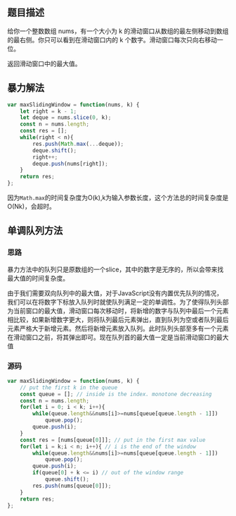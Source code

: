 ## 题目描述
给你一个整数数组 nums，有一个大小为 k 的滑动窗口从数组的最左侧移动到数组的最右侧。你只可以看到在滑动窗口内的 k 个数字。滑动窗口每次只向右移动一位。

返回滑动窗口中的最大值。
## 暴力解法
```javascript
var maxSlidingWindow = function(nums, k) {
    let right = k - 1;
    let deque = nums.slice(0, k);
    const n = nums.length;
    const res = [];
    while(right < n){
        res.push(Math.max(...deque));
        deque.shift();
        right++;
        deque.push(nums[right]);
    }
    return res;
};
```
因为```Math.max```的时间复杂度为O(k),k为输入参数长度，这个方法总的时间复杂度是O(Nk)，会超时。

## 单调队列方法
### 思路
暴力方法中的队列只是原数组的一个slice，其中的数字是无序的，所以会带来找最大值的时间复杂度。<p>
由于我们需要双向队列中的最大值，对于JavaScript没有内置优先队列的情况，我们可以在将数字下标放入队列时就使队列满足一定的单调性。为了使得队列头部为当前窗口的最大值，滑动窗口每次移动时，将新增的数字与队列中最后一个元素相比较，如果新增数字更大，则将队列最后元素弹出，直到队列为空或者队列最后元素严格大于新增元素。然后将新增元素放入队列。此时队列头部至多有一个元素在滑动窗口之前，将其弹出即可。现在队列首的最大值一定是当前滑动窗口的最大值<p>
### 源码
```javascript
var maxSlidingWindow = function(nums, k) {
    // put the first k in the queue
    const queue = []; // inside is the index. monotone decreasing
    const n = nums.length;
    for(let i = 0; i < k; i++){
        while(queue.length&&nums[i]>=nums[queue[queue.length - 1]])
            queue.pop();
        queue.push(i);
    }
    const res = [nums[queue[0]]]; // put in the first max value
    for(let i = k;i < n; i++){ // i is the end of the window
        while(queue.length&&nums[i]>=nums[queue[queue.length - 1]])
            queue.pop();
        queue.push(i);
        if(queue[0] + k <= i) // out of the window range
            queue.shift();
        res.push(nums[queue[0]]);
    }
    return res;
};
```